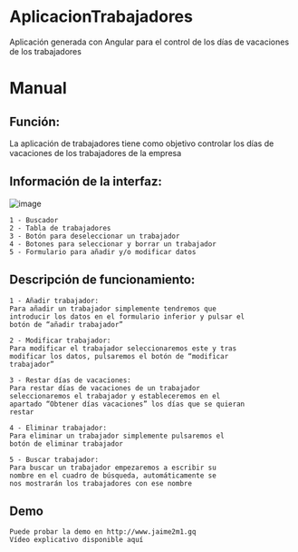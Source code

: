 # AplicacionTrabajadores
Aplicación generada con Angular para el control de los días de vacaciones de los trabajadores


# Manual
## Función:

La aplicación de trabajadores tiene como objetivo controlar los
días de vacaciones de los trabajadores de la empresa

## Información de la interfaz:
![image](https://user-images.githubusercontent.com/31405248/117456093-2056d600-af48-11eb-87d6-bc39a7eedbd1.png)

```
1 - Buscador
2 - Tabla de trabajadores
3 - Botón para deseleccionar un trabajador
4 - Botones para seleccionar y borrar un trabajador
5 - Formulario para añadir y/o modificar datos
```

## Descripción de funcionamiento:

```
1 - Añadir trabajador:
Para añadir un trabajador simplemente tendremos que
introducir los datos en el formulario inferior y pulsar el
botón de “añadir trabajador”
```
```
2 - Modificar trabajador:
Para modificar el trabajador seleccionaremos este y tras
modificar los datos, pulsaremos el botón de “modificar
trabajador”
```
```
3 - Restar días de vacaciones:
Para restar días de vacaciones de un trabajador
seleccionaremos el trabajador y estableceremos en el
apartado “Obtener días vacaciones” los días que se quieran
restar
```
```
4 - Eliminar trabajador:
Para eliminar un trabajador simplemente pulsaremos el
botón de eliminar trabajador
```
```
5 - Buscar trabajador:
Para buscar un trabajador empezaremos a escribir su
nombre en el cuadro de búsqueda, automáticamente se
nos mostrarán los trabajadores con ese nombre
```
## Demo

```
Puede probar la demo en http://www.jaime2m1.gq
Vídeo explicativo disponible aquí
```

